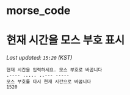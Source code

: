# morse_code
# 현재 시간을 모스 부호 표시
<!-- MORSE_TIME_START -->
_Last updated: `15:20` (KST)_

```
현재 시간을 입력하세요. 모스 부호로 바꿉니다
.---- ..... ..--- -----
모스 부호를 다시 현재 시간으로 바꿉니다
1520
```
<!-- MORSE_TIME_END -->
